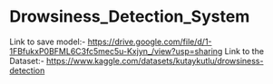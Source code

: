 # Drowsiness_Detection_System

Link to save model:- https://drive.google.com/file/d/1-1FBfukxP0BFML6C3fc5mec5u-Kxjyn_/view?usp=sharing
Link to the Dataset:- https://www.kaggle.com/datasets/kutaykutlu/drowsiness-detection
